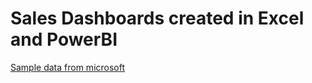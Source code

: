 # Sales Dashboards created in Excel and PowerBI

[Sample data from microsoft](https://learn.microsoft.com/en-us/power-bi/create-reports/sample-sales-and-marketing#get-the-pbix-file-for-this-sample)
